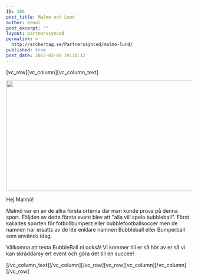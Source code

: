 ```yaml
---
ID: 185
post_title: Malmö och Lund
author: ennol
post_excerpt: ""
layout: partnerssynced
permalink: >
  http://archertag.se/Partnerssynced/malmo-lund/
published: true
post_date: 2017-03-08 19:10:12
---
```

[vc_row][vc_column][vc_column_text]
<div id="text_block_image_101295607" class="float-left text_block_image_div h24_normal_text">

<img class="alignnone wp-image-1177 size-full" src="http://bubbleball.se/wp-content/uploads/2017/03/Bubbleball-Malmö-och-Lund.jpg" alt="" width="1200" height="300" />

Hej Malmö!

</div>
<div id="block_101295607_text_content" class="text_content">

Malmö var en av de allra första orterna där man kunde prova på denna sport. Följden av detta första event blev att "alla vill spela bubbleball".
Först kallades sporten för fotbollbumperz eller bubblefootballsoccer men de namnen har ersatts av de lite enklare namnen Bubbleball eller Bumperball som används idag.

Välkomna att testa BubbleBall ni också!
Vi kommer till er så hör av er så vi kan skräddarsy ert event och göra det till en succee!

</div>
[/vc_column_text][/vc_column][/vc_row][vc_row][vc_column][/vc_column][/vc_row]